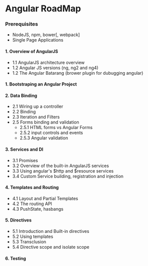 # Angular RoadMap

### Prerequisites
- NodeJS, npm, bower[, webpack]
- Single Page Applications

#### 1. Overview of AngularJS
- 1.1 AngularJS architecture overview
- 1.2 Angular JS versions (ng, ng2 and ng4)
- 1.2 The Angular Batarang (brower plugin for dubugging angular)

#### 1. Bootstraping an Angular Project

#### 2. Data Binding
- 2.1 Wiring up a controller
- 2.2 Binding
- 2.3 Iteration and Filters
- 2.5 Forms binding and validation
    - 2.5.1 HTML forms vs Angular Forms
    - 2.5.2 input controls and events
    - 2.5.3 Angular validation

#### 3. Services and DI
- 3.1 Promises
- 3.2 Overview of the built-in AngularJS services
- 3.3 Using angular's $http and $resource services
- 3.4 Custom Service building, registration and injection

#### 4. Templates and Routing
- 4.1 Layout and Partial Templates
- 4.2 The routing API
- 4.3 PushState, hasbangs

#### 5. Directives
- 5.1 Introduction and Built-in directives
- 5.2 Using templates
- 5.3 Transclusion
- 5.4 Directive scope and isolate scope

#### 6. Testing